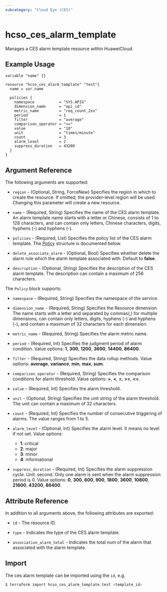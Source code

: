 ```yaml
---
subcategory: "Cloud Eye (CES)"
---
```


# hcso_ces_alarm_template

Manages a CES alarm template resource within HuaweiCloud.

## Example Usage

```hcl
variable "name" {}

resource "hcso_ces_alarm_template" "test"{
  name = var.name

  policies {
    namespace           = "SYS.APIG"
    dimension_name      = "api_id"
    metric_name         = "req_count_2xx"
    period              = 1
    filter              = "average"
    comparison_operator = ">="
    value               = "10"
    unit                = "times/minute"
    count               = 3
    alarm_level         = 2
    suppress_duration   = 43200
  }
}
```

## Argument Reference

The following arguments are supported:

* `region` - (Optional, String, ForceNew) Specifies the region in which to create the resource.
  If omitted, the provider-level region will be used. Changing this parameter will create a new resource.

* `name` - (Required, String) Specifies the name of the CES alarm template.
  An alarm template name starts with a letter or Chinese, consists of 1 to 128 characters,
  and can contain only letters, Chinese characters, digits, hyphens (-) and hyphens (-).

* `policies` - (Required, List) Specifies the policy list of the CES alarm template.
The [Policy](#CesAlarmTemplate_Policy) structure is documented below.

* `delete_associate_alarm` - (Optional, Bool) Specifies whether delete the alarm rule which the alarm
  template associated with. Default to **false**.

* `description` - (Optional, String) Specifies the description of the CES alarm template.
  The description can contain a maximum of 256 characters.

<a name="CesAlarmTemplate_Policy"></a>
The `Policy` block supports:

* `namespace` - (Required, String) Specifies the namespace of the service.

* `dimension_name` - (Required, String) Specifies the Resource dimension.
  The name starts with a letter and separated by commas(,) for multiple dimensions,
  can contain only letters, digits, hyphens (-) and hyphens (-),
  and contain a maximum of 32 characters for each dimension.

* `metric_name` - (Required, String) Specifies the alarm metric name.

* `period` - (Required, Int) Specifies the judgment period of alarm condition.
  Value options: **1**, **300**, **1200**, **3600**, **14400**, **86400**.

* `filter` - (Required, String) Specifies the data rollup methods.
  Value options: **average**, **variance**, **min**, **max**, **sum**.

* `comparison_operator` - (Required, String) Specifies the comparison conditions for alarm threshold.
  Value options: **>**, **<**, **=**, **>=**, **<=**.

* `value` - (Required, Int) Specifies the alarm threshold.

* `unit` - (Optional, String) Specifies the unit string of the alarm threshold.
  The unit can contain a maximum of 32 characters.

* `count` - (Required, Int) Specifies the number of consecutive triggering of alarms.  The value ranges from 1 to 5.

* `alarm_level` - (Optional, Int) Specifies the alarm level. It means no level if not set. Value options:
  + **1**: critical
  + **2**: major
  + **3**: minor
  + **4**: informational

* `suppress_duration` - (Required, Int) Specifies the alarm suppression cycle. Unit: second.
  Only one alarm is sent when the alarm suppression period is 0.
  Value options: **0**, **300**, **600**, **900**, **1800**, **3600**, **10800**, **21600**,
  **43200**, **86400**.

## Attribute Reference

In addition to all arguments above, the following attributes are exported:

* `id` - The resource ID.

* `type` - Indicates the type of the CES alarm template.

* `association_alarm_total` - Indicates the total num of the alarm that associated with the alarm template.

## Import

The ces alarm template can be imported using the `id`, e.g.

```bash
$ terraform import hcso_ces_alarm_template.test <template_id>
```
